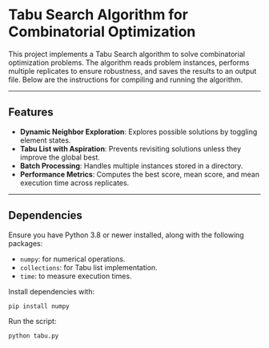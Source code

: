 # Tabu Search Algorithm for Combinatorial Optimization

This project implements a Tabu Search algorithm to solve combinatorial optimization problems. The algorithm reads problem instances, performs multiple replicates to ensure robustness, and saves the results to an output file. Below are the instructions for compiling and running the algorithm.

---

## Features
- **Dynamic Neighbor Exploration**: Explores possible solutions by toggling element states.
- **Tabu List with Aspiration**: Prevents revisiting solutions unless they improve the global best.
- **Batch Processing**: Handles multiple instances stored in a directory.
- **Performance Metrics**: Computes the best score, mean score, and mean execution time across replicates.

---

## Dependencies
Ensure you have Python 3.8 or newer installed, along with the following packages:
- `numpy`: for numerical operations.
- `collections`: for Tabu list implementation.
- `time`: to measure execution times.

Install dependencies with:
```bash
pip install numpy
```

Run the script:
```bash
python tabu.py
```